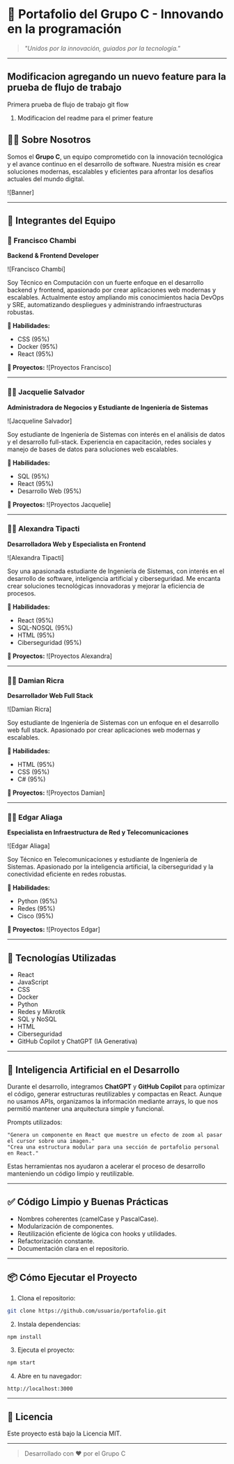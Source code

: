 # 💼 Portafolio del Grupo C - Innovando en la programación

> *"Unidos por la innovación, guiados por la tecnología."*

---

## Modificacion agregando un nuevo feature para la prueba de flujo de trabajo
Primera prueba de flujo de trabajo git flow
1. Modificacion del readme para  el primer feature 


## 👨‍🚀 Sobre Nosotros

Somos el **Grupo C**, un equipo comprometido con la innovación tecnológica y el avance continuo en el desarrollo de software. Nuestra misión es crear soluciones modernas, escalables y eficientes para afrontar los desafíos actuales del mundo digital.

![Banner]

---

## 👥 Integrantes del Equipo

### 🚀 Francisco Chambi
**Backend & Frontend Developer**

![Francisco Chambi]

Soy Técnico en Computación con un fuerte enfoque en el desarrollo backend y frontend, apasionado por crear aplicaciones web modernas y escalables. Actualmente estoy ampliando mis conocimientos hacia DevOps y SRE, automatizando despliegues y administrando infraestructuras robustas.

**🧠 Habilidades:**
- CSS (95%)
- Docker (95%)
- React (95%)

**🔗 Proyectos:**
![Proyectos Francisco]

---

### 👩‍🚀 Jacquelie Salvador
**Administradora de Negocios y Estudiante de Ingeniería de Sistemas**

![Jacqueline Salvador]

Soy estudiante de Ingeniería de Sistemas con interés en el análisis de datos y el desarrollo full-stack. Experiencia en capacitación, redes sociales y manejo de bases de datos para soluciones web escalables.

**🧠 Habilidades:**
- SQL (95%)
- React (95%)
- Desarrollo Web (95%)

**🔗 Proyectos:**
![Proyectos Jacquelie]

---

### 👩‍🚀 Alexandra Tipacti
**Desarrolladora Web y Especialista en Frontend**

![Alexandra Tipacti]

Soy una apasionada estudiante de Ingeniería de Sistemas, con interés en el desarrollo de software, inteligencia artificial y ciberseguridad. Me encanta crear soluciones tecnológicas innovadoras y mejorar la eficiencia de procesos.

**🧠 Habilidades:**
- React (95%)
- SQL-NOSQL (95%)
- HTML (95%)
- Ciberseguridad (95%)

**🔗 Proyectos:**
![Proyectos Alexandra]

---

### 👨‍🚀 Damian Ricra
**Desarrollador Web Full Stack**

![Damian Ricra]

Soy estudiante de Ingeniería de Sistemas con un enfoque en el desarrollo web full stack. Apasionado por crear aplicaciones web modernas y escalables.

**🧠 Habilidades:**
- HTML (95%)
- CSS (95%)
- C# (95%)

**🔗 Proyectos:**
![Proyectos Damian]

---

### 👨‍🚀 Edgar Aliaga
**Especialista en Infraestructura de Red y Telecomunicaciones**

![Edgar Aliaga]

Soy Técnico en Telecomunicaciones y estudiante de Ingeniería de Sistemas. Apasionado por la inteligencia artificial, la ciberseguridad y la conectividad eficiente en redes robustas.

**🧠 Habilidades:**
- Python (95%)
- Redes (95%)
- Cisco (95%)

**🔗 Proyectos:**
![Proyectos Edgar]

---

## 🧠 Tecnologías Utilizadas

- React
- JavaScript
- CSS
- Docker
- Python
- Redes y Mikrotik
- SQL y NoSQL
- HTML
- Ciberseguridad
- GitHub Copilot y ChatGPT (IA Generativa)

---

## 🧠 Inteligencia Artificial en el Desarrollo

Durante el desarrollo, integramos **ChatGPT** y **GitHub Copilot** para optimizar el código, generar estructuras reutilizables y compactas en React. Aunque no usamos APIs, organizamos la información mediante arrays, lo que nos permitió mantener una arquitectura simple y funcional.

Prompts utilizados:
```text
"Genera un componente en React que muestre un efecto de zoom al pasar el cursor sobre una imagen."
"Crea una estructura modular para una sección de portafolio personal en React."
```

Estas herramientas nos ayudaron a acelerar el proceso de desarrollo manteniendo un código limpio y reutilizable.

---

## ✅ Código Limpio y Buenas Prácticas

- Nombres coherentes (camelCase y PascalCase).
- Modularización de componentes.
- Reutilización eficiente de lógica con hooks y utilidades.
- Refactorización constante.
- Documentación clara en el repositorio.

---

## 📦 Cómo Ejecutar el Proyecto

1. Clona el repositorio:
```bash
git clone https://github.com/usuario/portafolio.git
```
2. Instala dependencias:
```bash
npm install
```
3. Ejecuta el proyecto:
```bash
npm start
```
4. Abre en tu navegador:
```text
http://localhost:3000
```

---

## 📝 Licencia
Este proyecto está bajo la Licencia MIT.

---

> Desarrollado con ❤️ por el Grupo C
